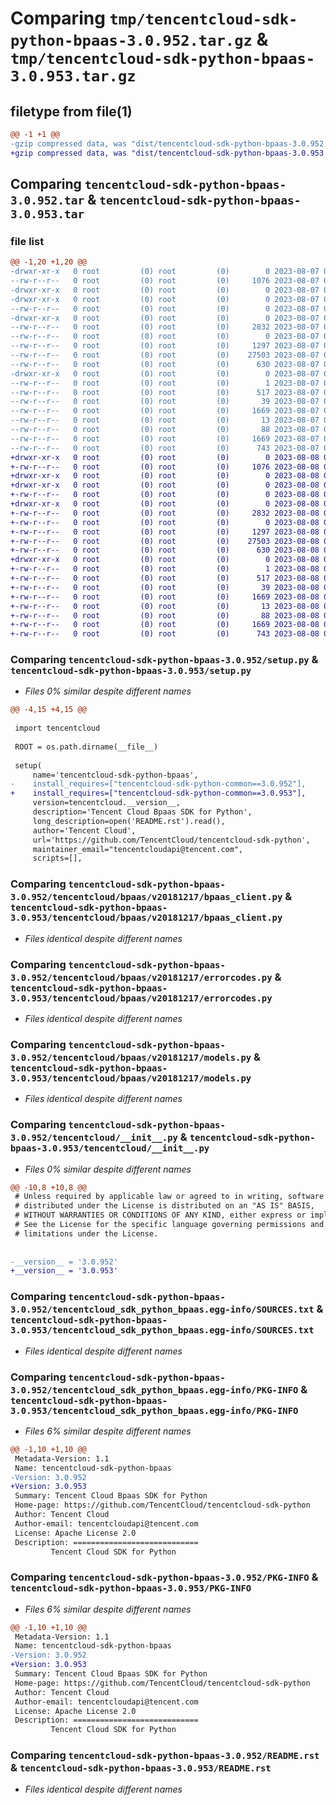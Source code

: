 # Comparing `tmp/tencentcloud-sdk-python-bpaas-3.0.952.tar.gz` & `tmp/tencentcloud-sdk-python-bpaas-3.0.953.tar.gz`

## filetype from file(1)

```diff
@@ -1 +1 @@
-gzip compressed data, was "dist/tencentcloud-sdk-python-bpaas-3.0.952.tar", last modified: Mon Aug  7 08:47:17 2023, max compression
+gzip compressed data, was "dist/tencentcloud-sdk-python-bpaas-3.0.953.tar", last modified: Tue Aug  8 00:19:06 2023, max compression
```

## Comparing `tencentcloud-sdk-python-bpaas-3.0.952.tar` & `tencentcloud-sdk-python-bpaas-3.0.953.tar`

### file list

```diff
@@ -1,20 +1,20 @@
-drwxr-xr-x   0 root         (0) root         (0)        0 2023-08-07 08:47:17.000000 tencentcloud-sdk-python-bpaas-3.0.952/
--rw-r--r--   0 root         (0) root         (0)     1076 2023-08-07 08:47:17.000000 tencentcloud-sdk-python-bpaas-3.0.952/setup.py
-drwxr-xr-x   0 root         (0) root         (0)        0 2023-08-07 08:47:17.000000 tencentcloud-sdk-python-bpaas-3.0.952/tencentcloud/
-drwxr-xr-x   0 root         (0) root         (0)        0 2023-08-07 08:47:17.000000 tencentcloud-sdk-python-bpaas-3.0.952/tencentcloud/bpaas/
--rw-r--r--   0 root         (0) root         (0)        0 2023-08-07 08:47:17.000000 tencentcloud-sdk-python-bpaas-3.0.952/tencentcloud/bpaas/__init__.py
-drwxr-xr-x   0 root         (0) root         (0)        0 2023-08-07 08:47:17.000000 tencentcloud-sdk-python-bpaas-3.0.952/tencentcloud/bpaas/v20181217/
--rw-r--r--   0 root         (0) root         (0)     2832 2023-08-07 08:47:17.000000 tencentcloud-sdk-python-bpaas-3.0.952/tencentcloud/bpaas/v20181217/bpaas_client.py
--rw-r--r--   0 root         (0) root         (0)        0 2023-08-07 08:47:17.000000 tencentcloud-sdk-python-bpaas-3.0.952/tencentcloud/bpaas/v20181217/__init__.py
--rw-r--r--   0 root         (0) root         (0)     1297 2023-08-07 08:47:17.000000 tencentcloud-sdk-python-bpaas-3.0.952/tencentcloud/bpaas/v20181217/errorcodes.py
--rw-r--r--   0 root         (0) root         (0)    27503 2023-08-07 08:47:17.000000 tencentcloud-sdk-python-bpaas-3.0.952/tencentcloud/bpaas/v20181217/models.py
--rw-r--r--   0 root         (0) root         (0)      630 2023-08-07 08:47:17.000000 tencentcloud-sdk-python-bpaas-3.0.952/tencentcloud/__init__.py
-drwxr-xr-x   0 root         (0) root         (0)        0 2023-08-07 08:47:17.000000 tencentcloud-sdk-python-bpaas-3.0.952/tencentcloud_sdk_python_bpaas.egg-info/
--rw-r--r--   0 root         (0) root         (0)        1 2023-08-07 08:47:17.000000 tencentcloud-sdk-python-bpaas-3.0.952/tencentcloud_sdk_python_bpaas.egg-info/dependency_links.txt
--rw-r--r--   0 root         (0) root         (0)      517 2023-08-07 08:47:17.000000 tencentcloud-sdk-python-bpaas-3.0.952/tencentcloud_sdk_python_bpaas.egg-info/SOURCES.txt
--rw-r--r--   0 root         (0) root         (0)       39 2023-08-07 08:47:17.000000 tencentcloud-sdk-python-bpaas-3.0.952/tencentcloud_sdk_python_bpaas.egg-info/requires.txt
--rw-r--r--   0 root         (0) root         (0)     1669 2023-08-07 08:47:17.000000 tencentcloud-sdk-python-bpaas-3.0.952/tencentcloud_sdk_python_bpaas.egg-info/PKG-INFO
--rw-r--r--   0 root         (0) root         (0)       13 2023-08-07 08:47:17.000000 tencentcloud-sdk-python-bpaas-3.0.952/tencentcloud_sdk_python_bpaas.egg-info/top_level.txt
--rw-r--r--   0 root         (0) root         (0)       88 2023-08-07 08:47:17.000000 tencentcloud-sdk-python-bpaas-3.0.952/setup.cfg
--rw-r--r--   0 root         (0) root         (0)     1669 2023-08-07 08:47:17.000000 tencentcloud-sdk-python-bpaas-3.0.952/PKG-INFO
--rw-r--r--   0 root         (0) root         (0)      743 2023-08-07 08:47:17.000000 tencentcloud-sdk-python-bpaas-3.0.952/README.rst
+drwxr-xr-x   0 root         (0) root         (0)        0 2023-08-08 00:19:06.000000 tencentcloud-sdk-python-bpaas-3.0.953/
+-rw-r--r--   0 root         (0) root         (0)     1076 2023-08-08 00:19:05.000000 tencentcloud-sdk-python-bpaas-3.0.953/setup.py
+drwxr-xr-x   0 root         (0) root         (0)        0 2023-08-08 00:19:06.000000 tencentcloud-sdk-python-bpaas-3.0.953/tencentcloud/
+drwxr-xr-x   0 root         (0) root         (0)        0 2023-08-08 00:19:06.000000 tencentcloud-sdk-python-bpaas-3.0.953/tencentcloud/bpaas/
+-rw-r--r--   0 root         (0) root         (0)        0 2023-08-08 00:19:05.000000 tencentcloud-sdk-python-bpaas-3.0.953/tencentcloud/bpaas/__init__.py
+drwxr-xr-x   0 root         (0) root         (0)        0 2023-08-08 00:19:06.000000 tencentcloud-sdk-python-bpaas-3.0.953/tencentcloud/bpaas/v20181217/
+-rw-r--r--   0 root         (0) root         (0)     2832 2023-08-08 00:19:05.000000 tencentcloud-sdk-python-bpaas-3.0.953/tencentcloud/bpaas/v20181217/bpaas_client.py
+-rw-r--r--   0 root         (0) root         (0)        0 2023-08-08 00:19:05.000000 tencentcloud-sdk-python-bpaas-3.0.953/tencentcloud/bpaas/v20181217/__init__.py
+-rw-r--r--   0 root         (0) root         (0)     1297 2023-08-08 00:19:05.000000 tencentcloud-sdk-python-bpaas-3.0.953/tencentcloud/bpaas/v20181217/errorcodes.py
+-rw-r--r--   0 root         (0) root         (0)    27503 2023-08-08 00:19:05.000000 tencentcloud-sdk-python-bpaas-3.0.953/tencentcloud/bpaas/v20181217/models.py
+-rw-r--r--   0 root         (0) root         (0)      630 2023-08-08 00:19:05.000000 tencentcloud-sdk-python-bpaas-3.0.953/tencentcloud/__init__.py
+drwxr-xr-x   0 root         (0) root         (0)        0 2023-08-08 00:19:06.000000 tencentcloud-sdk-python-bpaas-3.0.953/tencentcloud_sdk_python_bpaas.egg-info/
+-rw-r--r--   0 root         (0) root         (0)        1 2023-08-08 00:19:06.000000 tencentcloud-sdk-python-bpaas-3.0.953/tencentcloud_sdk_python_bpaas.egg-info/dependency_links.txt
+-rw-r--r--   0 root         (0) root         (0)      517 2023-08-08 00:19:06.000000 tencentcloud-sdk-python-bpaas-3.0.953/tencentcloud_sdk_python_bpaas.egg-info/SOURCES.txt
+-rw-r--r--   0 root         (0) root         (0)       39 2023-08-08 00:19:06.000000 tencentcloud-sdk-python-bpaas-3.0.953/tencentcloud_sdk_python_bpaas.egg-info/requires.txt
+-rw-r--r--   0 root         (0) root         (0)     1669 2023-08-08 00:19:06.000000 tencentcloud-sdk-python-bpaas-3.0.953/tencentcloud_sdk_python_bpaas.egg-info/PKG-INFO
+-rw-r--r--   0 root         (0) root         (0)       13 2023-08-08 00:19:06.000000 tencentcloud-sdk-python-bpaas-3.0.953/tencentcloud_sdk_python_bpaas.egg-info/top_level.txt
+-rw-r--r--   0 root         (0) root         (0)       88 2023-08-08 00:19:06.000000 tencentcloud-sdk-python-bpaas-3.0.953/setup.cfg
+-rw-r--r--   0 root         (0) root         (0)     1669 2023-08-08 00:19:06.000000 tencentcloud-sdk-python-bpaas-3.0.953/PKG-INFO
+-rw-r--r--   0 root         (0) root         (0)      743 2023-08-08 00:19:05.000000 tencentcloud-sdk-python-bpaas-3.0.953/README.rst
```

### Comparing `tencentcloud-sdk-python-bpaas-3.0.952/setup.py` & `tencentcloud-sdk-python-bpaas-3.0.953/setup.py`

 * *Files 0% similar despite different names*

```diff
@@ -4,15 +4,15 @@
 
 import tencentcloud
 
 ROOT = os.path.dirname(__file__)
 
 setup(
     name='tencentcloud-sdk-python-bpaas',
-    install_requires=["tencentcloud-sdk-python-common==3.0.952"],
+    install_requires=["tencentcloud-sdk-python-common==3.0.953"],
     version=tencentcloud.__version__,
     description='Tencent Cloud Bpaas SDK for Python',
     long_description=open('README.rst').read(),
     author='Tencent Cloud',
     url='https://github.com/TencentCloud/tencentcloud-sdk-python',
     maintainer_email="tencentcloudapi@tencent.com",
     scripts=[],
```

### Comparing `tencentcloud-sdk-python-bpaas-3.0.952/tencentcloud/bpaas/v20181217/bpaas_client.py` & `tencentcloud-sdk-python-bpaas-3.0.953/tencentcloud/bpaas/v20181217/bpaas_client.py`

 * *Files identical despite different names*

### Comparing `tencentcloud-sdk-python-bpaas-3.0.952/tencentcloud/bpaas/v20181217/errorcodes.py` & `tencentcloud-sdk-python-bpaas-3.0.953/tencentcloud/bpaas/v20181217/errorcodes.py`

 * *Files identical despite different names*

### Comparing `tencentcloud-sdk-python-bpaas-3.0.952/tencentcloud/bpaas/v20181217/models.py` & `tencentcloud-sdk-python-bpaas-3.0.953/tencentcloud/bpaas/v20181217/models.py`

 * *Files identical despite different names*

### Comparing `tencentcloud-sdk-python-bpaas-3.0.952/tencentcloud/__init__.py` & `tencentcloud-sdk-python-bpaas-3.0.953/tencentcloud/__init__.py`

 * *Files 0% similar despite different names*

```diff
@@ -10,8 +10,8 @@
 # Unless required by applicable law or agreed to in writing, software
 # distributed under the License is distributed on an "AS IS" BASIS,
 # WITHOUT WARRANTIES OR CONDITIONS OF ANY KIND, either express or implied.
 # See the License for the specific language governing permissions and
 # limitations under the License.
 
 
-__version__ = '3.0.952'
+__version__ = '3.0.953'
```

### Comparing `tencentcloud-sdk-python-bpaas-3.0.952/tencentcloud_sdk_python_bpaas.egg-info/SOURCES.txt` & `tencentcloud-sdk-python-bpaas-3.0.953/tencentcloud_sdk_python_bpaas.egg-info/SOURCES.txt`

 * *Files identical despite different names*

### Comparing `tencentcloud-sdk-python-bpaas-3.0.952/tencentcloud_sdk_python_bpaas.egg-info/PKG-INFO` & `tencentcloud-sdk-python-bpaas-3.0.953/tencentcloud_sdk_python_bpaas.egg-info/PKG-INFO`

 * *Files 6% similar despite different names*

```diff
@@ -1,10 +1,10 @@
 Metadata-Version: 1.1
 Name: tencentcloud-sdk-python-bpaas
-Version: 3.0.952
+Version: 3.0.953
 Summary: Tencent Cloud Bpaas SDK for Python
 Home-page: https://github.com/TencentCloud/tencentcloud-sdk-python
 Author: Tencent Cloud
 Author-email: tencentcloudapi@tencent.com
 License: Apache License 2.0
 Description: ============================
         Tencent Cloud SDK for Python
```

### Comparing `tencentcloud-sdk-python-bpaas-3.0.952/PKG-INFO` & `tencentcloud-sdk-python-bpaas-3.0.953/PKG-INFO`

 * *Files 6% similar despite different names*

```diff
@@ -1,10 +1,10 @@
 Metadata-Version: 1.1
 Name: tencentcloud-sdk-python-bpaas
-Version: 3.0.952
+Version: 3.0.953
 Summary: Tencent Cloud Bpaas SDK for Python
 Home-page: https://github.com/TencentCloud/tencentcloud-sdk-python
 Author: Tencent Cloud
 Author-email: tencentcloudapi@tencent.com
 License: Apache License 2.0
 Description: ============================
         Tencent Cloud SDK for Python
```

### Comparing `tencentcloud-sdk-python-bpaas-3.0.952/README.rst` & `tencentcloud-sdk-python-bpaas-3.0.953/README.rst`

 * *Files identical despite different names*

